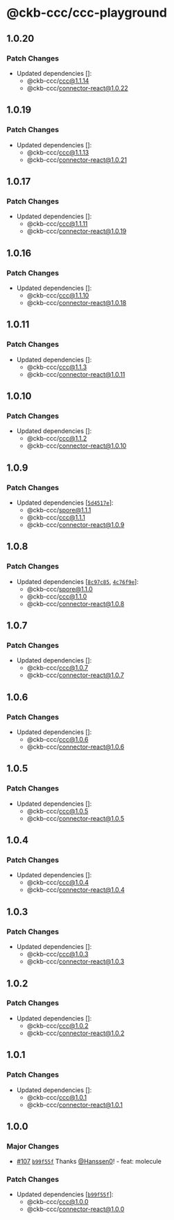 # @ckb-ccc/ccc-playground

## 1.0.20
### Patch Changes

- Updated dependencies []:
  - @ckb-ccc/ccc@1.1.14
  - @ckb-ccc/connector-react@1.0.22

## 1.0.19
### Patch Changes

- Updated dependencies []:
  - @ckb-ccc/ccc@1.1.13
  - @ckb-ccc/connector-react@1.0.21

## 1.0.17
### Patch Changes

- Updated dependencies []:
  - @ckb-ccc/ccc@1.1.11
  - @ckb-ccc/connector-react@1.0.19

## 1.0.16
### Patch Changes

- Updated dependencies []:
  - @ckb-ccc/ccc@1.1.10
  - @ckb-ccc/connector-react@1.0.18

## 1.0.11

### Patch Changes

- Updated dependencies []:
  - @ckb-ccc/ccc@1.1.3
  - @ckb-ccc/connector-react@1.0.11

## 1.0.10

### Patch Changes

- Updated dependencies []:
  - @ckb-ccc/ccc@1.1.2
  - @ckb-ccc/connector-react@1.0.10

## 1.0.9

### Patch Changes

- Updated dependencies [[`5d4517e`](https://github.com/ckb-devrel/ccc/commit/5d4517e049b541b2a695db7821c4cfc2218678e0)]:
  - @ckb-ccc/spore@1.1.1
  - @ckb-ccc/ccc@1.1.1
  - @ckb-ccc/connector-react@1.0.9

## 1.0.8

### Patch Changes

- Updated dependencies [[`8c97c85`](https://github.com/ckb-devrel/ccc/commit/8c97c851db4a2d940c7e59116ca7620cfd0afae1), [`4c76f9e`](https://github.com/ckb-devrel/ccc/commit/4c76f9e2a93a226fcfc4c32a5378bb531bfff08f)]:
  - @ckb-ccc/spore@1.1.0
  - @ckb-ccc/ccc@1.1.0
  - @ckb-ccc/connector-react@1.0.8

## 1.0.7

### Patch Changes

- Updated dependencies []:
  - @ckb-ccc/ccc@1.0.7
  - @ckb-ccc/connector-react@1.0.7

## 1.0.6

### Patch Changes

- Updated dependencies []:
  - @ckb-ccc/ccc@1.0.6
  - @ckb-ccc/connector-react@1.0.6

## 1.0.5

### Patch Changes

- Updated dependencies []:
  - @ckb-ccc/ccc@1.0.5
  - @ckb-ccc/connector-react@1.0.5

## 1.0.4

### Patch Changes

- Updated dependencies []:
  - @ckb-ccc/ccc@1.0.4
  - @ckb-ccc/connector-react@1.0.4

## 1.0.3

### Patch Changes

- Updated dependencies []:
  - @ckb-ccc/ccc@1.0.3
  - @ckb-ccc/connector-react@1.0.3

## 1.0.2

### Patch Changes

- Updated dependencies []:
  - @ckb-ccc/ccc@1.0.2
  - @ckb-ccc/connector-react@1.0.2

## 1.0.1

### Patch Changes

- Updated dependencies []:
  - @ckb-ccc/ccc@1.0.1
  - @ckb-ccc/connector-react@1.0.1

## 1.0.0

### Major Changes

- [#107](https://github.com/ckb-devrel/ccc/pull/107) [`b99f55f`](https://github.com/ckb-devrel/ccc/commit/b99f55f74e64106391ce53f7d0bd0fa7522023cc) Thanks [@Hanssen0](https://github.com/Hanssen0)! - feat: molecule

### Patch Changes

- Updated dependencies [[`b99f55f`](https://github.com/ckb-devrel/ccc/commit/b99f55f74e64106391ce53f7d0bd0fa7522023cc)]:
  - @ckb-ccc/ccc@1.0.0
  - @ckb-ccc/connector-react@1.0.0
